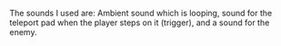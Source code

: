 The sounds I used are: Ambient sound which is looping, sound for the teleport pad when the player steps on it (trigger), and a sound for the enemy.
